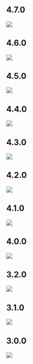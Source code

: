 ## 4.7.0

![](https://github.com/arononak/git_stamp/blob/main/changelog/4.7.0.png?raw=true)

## 4.6.0

![](https://github.com/arononak/git_stamp/blob/main/changelog/4.6.0.png?raw=true)

## 4.5.0

![](https://github.com/arononak/git_stamp/blob/main/changelog/4.5.0.png?raw=true)

## 4.4.0

![](https://github.com/arononak/git_stamp/blob/main/changelog/4.4.0.png?raw=true)

## 4.3.0

![](https://github.com/arononak/git_stamp/blob/main/changelog/4.3.0.png?raw=true)

## 4.2.0

![](https://github.com/arononak/git_stamp/blob/main/changelog/4.2.0.png?raw=true)

## 4.1.0

![](https://github.com/arononak/git_stamp/blob/main/changelog/4.1.0.png?raw=true)

## 4.0.0

![](https://github.com/arononak/git_stamp/blob/main/changelog/4.0.0.png?raw=true)

## 3.2.0

![](https://github.com/arononak/git_stamp/blob/main/changelog/3.2.0.png?raw=true)

## 3.1.0

<!-- https://snappify.com/ -->
![](https://github.com/arononak/git_stamp/blob/main/changelog/3.1.0.png?raw=true)

## 3.0.0

<!-- https://snappify.com/ -->
![](https://github.com/arononak/git_stamp/blob/main/changelog/3.0.0.png?raw=true)
